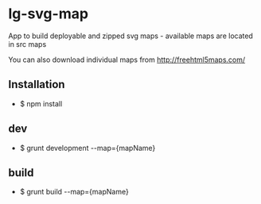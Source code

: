 # lg-svg-map
App to build deployable and zipped svg maps - available maps are located in src maps

You can also download individual maps from http://freehtml5maps.com/

## Installation
* $ npm install

## dev
* $ grunt development --map={mapName}

## build
* $ grunt build --map={mapName}

